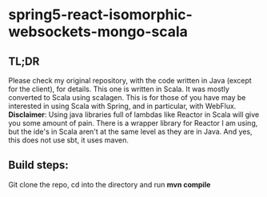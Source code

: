 # spring5-react-isomorphic-websockets-mongo-scala
## TL;DR
Please check my original repository, with the code written in Java (except for the client), for details. This one is written in Scala. It was mostly converted to Scala using scalagen. This is for those of you have may be interested in using Scala with Spring, and in particular, with WebFlux. **Disclaimer**: Using java libraries full of lambdas like Reactor in Scala will give you some amount of pain. There is a wrapper library for Reactor I am using, but the ide's in Scala aren't at the same level as they are in Java. And yes, this does not use sbt, it uses maven.

## Build steps:
Git clone the repo, cd into the directory and run **mvn compile**
